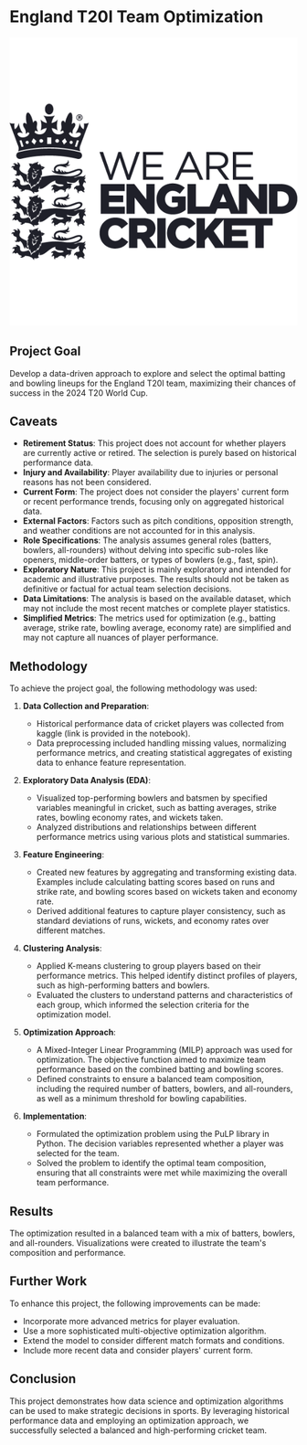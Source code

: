 # England T20I Team Optimization

![England Logo](england_logo.png)


## Project Goal

Develop a data-driven approach to explore and select the optimal batting and bowling lineups for the England T20I team, maximizing their chances of success in the 2024 T20 World Cup.

## Caveats

* **Retirement Status**: This project does not account for whether players are currently active or retired. The selection is purely based on historical performance data.
* **Injury and Availability**: Player availability due to injuries or personal reasons has not been considered.
* **Current Form**: The project does not consider the players' current form or recent performance trends, focusing only on aggregated historical data.
* **External Factors**: Factors such as pitch conditions, opposition strength, and weather conditions are not accounted for in this analysis.
* **Role Specifications**: The analysis assumes general roles (batters, bowlers, all-rounders) without delving into specific sub-roles like openers, middle-order batters, or types of bowlers (e.g., fast, spin).
* **Exploratory Nature**: This project is mainly exploratory and intended for academic and illustrative purposes. The results should not be taken as definitive or factual for actual team selection decisions.
* **Data Limitations**: The analysis is based on the available dataset, which may not include the most recent matches or complete player statistics.
* **Simplified Metrics**: The metrics used for optimization (e.g., batting average, strike rate, bowling average, economy rate) are simplified and may not capture all nuances of player performance.

## Methodology

To achieve the project goal, the following methodology was used:

1. **Data Collection and Preparation**: 
   - Historical performance data of cricket players was collected from kaggle (link is provided in the notebook).
   - Data preprocessing included handling missing values, normalizing performance metrics, and creating statistical aggregates of existing data to enhance feature representation.

2. **Exploratory Data Analysis (EDA)**:
   - Visualized top-performing bowlers and batsmen by specified variables meaningful in cricket, such as batting averages, strike rates, bowling economy rates, and wickets taken.
   - Analyzed distributions and relationships between different performance metrics using various plots and statistical summaries.

3. **Feature Engineering**:
   - Created new features by aggregating and transforming existing data. Examples include calculating batting scores based on runs and strike rate, and bowling scores based on wickets taken and economy rate.
   - Derived additional features to capture player consistency, such as standard deviations of runs, wickets, and economy rates over different matches.

4. **Clustering Analysis**:
   - Applied K-means clustering to group players based on their performance metrics. This helped identify distinct profiles of players, such as high-performing batters and bowlers.
   - Evaluated the clusters to understand patterns and characteristics of each group, which informed the selection criteria for the optimization model.

5. **Optimization Approach**:
   - A Mixed-Integer Linear Programming (MILP) approach was used for optimization. The objective function aimed to maximize team performance based on the combined batting and bowling scores.
   - Defined constraints to ensure a balanced team composition, including the required number of batters, bowlers, and all-rounders, as well as a minimum threshold for bowling capabilities.

6. **Implementation**:
   - Formulated the optimization problem using the PuLP library in Python. The decision variables represented whether a player was selected for the team.
   - Solved the problem to identify the optimal team composition, ensuring that all constraints were met while maximizing the overall team performance.

  
## Results
The optimization resulted in a balanced team with a mix of batters, bowlers, and all-rounders. Visualizations were created to illustrate the team's composition and performance.

## Further Work
To enhance this project, the following improvements can be made:

- Incorporate more advanced metrics for player evaluation.
- Use a more sophisticated multi-objective optimization algorithm.
- Extend the model to consider different match formats and conditions.
- Include more recent data and consider players' current form.

## Conclusion
This project demonstrates how data science and optimization algorithms can be used to make strategic decisions in sports. By leveraging historical performance data and employing an optimization approach, we successfully selected a balanced and high-performing cricket team.
